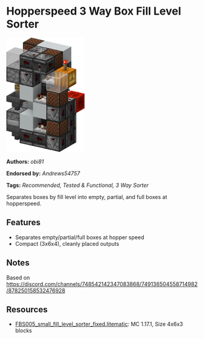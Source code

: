 # Hopperspeed 3 Way Box Fill Level Sorter
<img alt="area_render_16.png" src="images/area_render_16.png?raw=1" height="300px">

**Authors:** *obi81*

**Endorsed by:** *Andrews54757*

**Tags:** *Recommended, Tested & Functional, 3 Way Sorter*

Separates boxes by fill level into empty, partial, and full boxes at hopperspeed.

## Features
- Separates empty/partial/full boxes at hopper speed
- Compact (3x6x4), cleanly placed outputs

## Notes
Based on https://discord.com/channels/748542142347083868/749136504558714982/878250158532476928

## Resources
- [FBS005_small_fill_level_sorter_fixed.litematic](attachments/FBS005_small_fill_level_sorter_fixed.litematic): MC 1.17.1, Size 4x6x3 blocks
